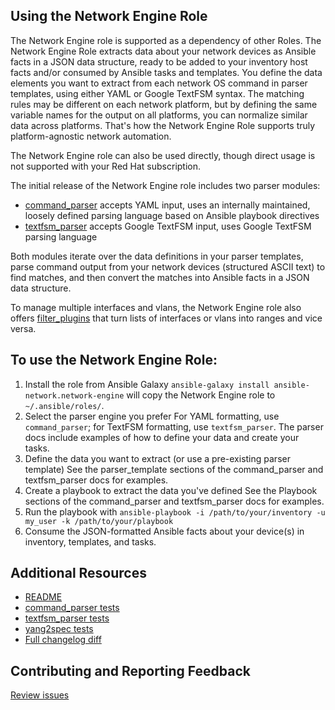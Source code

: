 Using the Network Engine Role
----------------------------------

The Network Engine role is supported as a dependency of other Roles. The Network Engine Role extracts data about your network devices as Ansible facts in a JSON data structure, ready to be added to your inventory host facts and/or consumed by Ansible tasks and templates. You define the data elements you want to extract from each network OS command in parser templates, using either YAML or Google TextFSM syntax. The matching rules may be different on each network platform, but by defining the same variable names for the output on all platforms, you can normalize similar data across platforms. That's how the Network Engine Role supports truly platform-agnostic network automation.

The Network Engine role can also be used directly, though direct usage is not supported with your Red Hat subscription.

The initial release of the Network Engine role includes two parser modules:
* [command_parser](https://github.com/ansible-network/network-engine/blob/devel/docs/user_guide/command_parser.md) accepts YAML input, uses an internally maintained, loosely defined parsing language based on Ansible playbook directives
* [textfsm_parser](https://github.com/ansible-network/network-engine/blob/devel/docs/user_guide/textfsm_parser.md) accepts Google TextFSM input, uses Google TextFSM parsing language

Both modules iterate over the data definitions in your parser templates, parse command output from your network devices (structured ASCII text) to find matches, and then convert the matches into Ansible facts in a JSON data structure.

To manage multiple interfaces and vlans, the Network Engine role also offers [filter_plugins](https://github.com/ansible-network/network-engine/blob/devel/docs/user_guide/filter_plugins.md) that turn lists of interfaces or vlans into ranges and vice versa.

To use the Network Engine Role:
----------------------------------------
1. Install the role from Ansible Galaxy
`ansible-galaxy install ansible-network.network-engine` will copy the Network Engine role to `~/.ansible/roles/`.
1. Select the parser engine you prefer
For YAML formatting, use `command_parser`; for TextFSM formatting, use `textfsm_parser`. The parser docs include
examples of how to define your data and create your tasks.
1. Define the data you want to extract (or use a pre-existing parser template)
See the parser_template sections of the command_parser and textfsm_parser docs for examples.
1. Create a playbook to extract the data you've defined
See the Playbook sections of the command_parser and textfsm_parser docs for examples.
1. Run the playbook with `ansible-playbook -i /path/to/your/inventory -u my_user -k /path/to/your/playbook`
1. Consume the JSON-formatted Ansible facts about your device(s) in inventory, templates, and tasks.

Additional Resources
-------------------------------------

* [README](https://galaxy.ansible.com/ansible-network/network-engine/#readme)
* [command_parser tests](https://github.com/ansible-network/network-engine/tree/devel/tests/command_parser)
* [textfsm_parser tests](https://github.com/ansible-network/network-engine/tree/devel/tests/textfsm_parser)
* [yang2spec tests](https://github.com/ansible-network/network-engine/tree/devel/tests/yang2spec)
* [Full changelog diff](https://github.com/ansible-network/network-engine/blob/devel/CHANGELOG.rst)

Contributing and Reporting Feedback
-------------------------------------
[Review issues](https://github.com/ansible-network/network-engine/issues)
